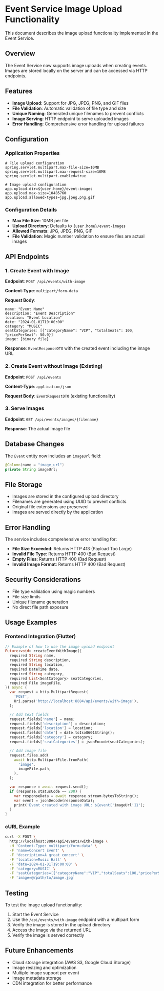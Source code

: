 # Event Service Image Upload Functionality

This document describes the image upload functionality implemented in the Event Service.

## Overview

The Event Service now supports image uploads when creating events. Images are stored locally on the server and can be accessed via HTTP endpoints.

## Features

- **Image Upload**: Support for JPG, JPEG, PNG, and GIF files
- **File Validation**: Automatic validation of file type and size
- **Unique Naming**: Generated unique filenames to prevent conflicts
- **Image Serving**: HTTP endpoint to serve uploaded images
- **Error Handling**: Comprehensive error handling for upload failures

## Configuration

### Application Properties

```properties
# File upload configuration
spring.servlet.multipart.max-file-size=10MB
spring.servlet.multipart.max-request-size=10MB
spring.servlet.multipart.enabled=true

# Image upload configuration
app.upload.dir=${user.home}/event-images
app.upload.max-size=10485760
app.upload.allowed-types=jpg,jpeg,png,gif
```

### Configuration Details

- **Max File Size**: 10MB per file
- **Upload Directory**: Defaults to `{user.home}/event-images`
- **Allowed Formats**: JPG, JPEG, PNG, GIF
- **File Validation**: Magic number validation to ensure files are actual images

## API Endpoints

### 1. Create Event with Image

**Endpoint**: `POST /api/events/with-image`

**Content-Type**: `multipart/form-data`

**Request Body**:
```
name: "Event Name"
description: "Event Description"
location: "Event Location"
date: "2024-01-01T10:00:00"
category: "MUSIC"
seatCategories: [{"categoryName": "VIP", "totalSeats": 100, "pricePerSeat": 50.0}]
image: [binary file]
```

**Response**: `EventResponseDTO` with the created event including the image URL

### 2. Create Event without Image (Existing)

**Endpoint**: `POST /api/events`

**Content-Type**: `application/json`

**Request Body**: `EventRequestDTO` (existing functionality)

### 3. Serve Images

**Endpoint**: `GET /api/events/images/{filename}`

**Response**: The actual image file

## Database Changes

The `Event` entity now includes an `imageUrl` field:

```java
@Column(name = "image_url")
private String imageUrl;
```

## File Storage

- Images are stored in the configured upload directory
- Filenames are generated using UUID to prevent conflicts
- Original file extensions are preserved
- Images are served directly by the application

## Error Handling

The service includes comprehensive error handling for:

- **File Size Exceeded**: Returns HTTP 413 (Payload Too Large)
- **Invalid File Type**: Returns HTTP 400 (Bad Request)
- **Empty Files**: Returns HTTP 400 (Bad Request)
- **Invalid Image Format**: Returns HTTP 400 (Bad Request)

## Security Considerations

- File type validation using magic numbers
- File size limits
- Unique filename generation
- No direct file path exposure

## Usage Examples

### Frontend Integration (Flutter)

```dart
// Example of how to use the image upload endpoint
Future<void> createEventWithImage({
  required String name,
  required String description,
  required String location,
  required DateTime date,
  required String category,
  required List<SeatCategory> seatCategories,
  required File imageFile,
}) async {
  var request = http.MultipartRequest(
    'POST',
    Uri.parse('http://localhost:8084/api/events/with-image'),
  );

  // Add text fields
  request.fields['name'] = name;
  request.fields['description'] = description;
  request.fields['location'] = location;
  request.fields['date'] = date.toIso8601String();
  request.fields['category'] = category;
  request.fields['seatCategories'] = jsonEncode(seatCategories);

  // Add image file
  request.files.add(
    await http.MultipartFile.fromPath(
      'image',
      imageFile.path,
    ),
  );

  var response = await request.send();
  if (response.statusCode == 200) {
    var responseData = await response.stream.bytesToString();
    var event = jsonDecode(responseData);
    print('Event created with image URL: ${event['imageUrl']}');
  }
}
```

### cURL Example

```bash
curl -X POST \
  http://localhost:8084/api/events/with-image \
  -H 'Content-Type: multipart/form-data' \
  -F 'name=Concert Event' \
  -F 'description=A great concert' \
  -F 'location=Music Hall' \
  -F 'date=2024-01-01T19:00:00' \
  -F 'category=MUSIC' \
  -F 'seatCategories=[{"categoryName":"VIP","totalSeats":100,"pricePerSeat":50.0}]' \
  -F 'image=@/path/to/image.jpg'
```

## Testing

To test the image upload functionality:

1. Start the Event Service
2. Use the `/api/events/with-image` endpoint with a multipart form
3. Verify the image is stored in the upload directory
4. Access the image via the returned URL
5. Verify the image is served correctly

## Future Enhancements

- Cloud storage integration (AWS S3, Google Cloud Storage)
- Image resizing and optimization
- Multiple image support per event
- Image metadata storage
- CDN integration for better performance
